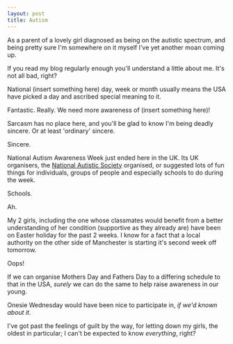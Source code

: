 ```yaml
---
layout: post
title: Autism
---
```


As a parent of a lovely girl diagnosed as being on the autistic spectrum, and being pretty sure I'm somewhere on it myself I've yet another moan coming up.

If you read my blog regularly enough you'll understand a little about me.  It's not all bad, right?

National (insert something here) day, week or month usually means the USA have picked a day and ascribed special meaning to it.

Fantastic.  Really.  We need more awareness of (insert something here)!

Sarcasm has no place here, and you'll be glad to know I'm being deadly sincere.  Or at least 'ordinary' sincere.

Sincere.

National Autism Awareness Week just ended here in the UK.  Its UK organisers, the [National Autistic Society](http://autism.org.uk/) organised, or suggested lots of fun things for individuals, groups of people and especially schools to do during the week.

Schools.

Ah.

My 2 girls, including the one whose classmates would benefit from a better understanding of her condition (supportive as they already are) have been on Easter holiday for the past 2 weeks.  I know for a fact that a local authority on the other side of Manchester is starting it's second week off tomorrow.

Oops!

If we can organise Mothers Day and Fathers Day to a differing schedule to that in the USA, *surely* we can do the same to help raise awareness in our young.

Onesie Wednesday would have been nice to participate in, *if we'd known about it.*

I've got past the feelings of guilt by the way, for letting down my girls, the oldest in particular; I can't be expected to know *everything*, right? 
